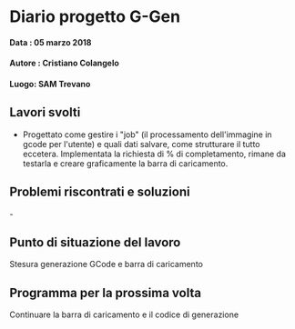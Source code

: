 # Diario progetto G-Gen

#### Data : 05 marzo 2018

#### Autore : Cristiano Colangelo

#### Luogo: SAM Trevano

## Lavori svolti

- Progettato come gestire i "job" (il processamento dell'immagine in gcode per l'utente) e quali dati salvare, come strutturare il tutto eccetera. Implementata la richiesta di % di completamento, rimane da testarla e creare graficamente la barra di caricamento.


## Problemi riscontrati e soluzioni

\-

## Punto di situazione del lavoro

Stesura generazione GCode e barra di caricamento

## Programma per la prossima volta

Continuare la barra di caricamento e il codice di generazione